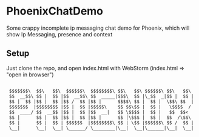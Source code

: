 # PhoenixChatDemo
Some crappy incomplete ip messaging chat demo for Phoenix, which will show Ip Messaging, presence and context

## Setup
Just clone the repo, and open index.html with WebStorm (index.html => "open in browser") 

```Test

 $$$$$$$\  $$\   $$\  $$$$$$\  $$$$$$$$\ $$\   $$\ $$$$$$\ $$\   $$\ 		
 $$  __$$\ $$ |  $$ |$$  __$$\ $$  _____|$$$\  $$ |\_$$  _|$$ |  $$ |		
 $$ |  $$ |$$ |  $$ |$$ /  $$ |$$ |      $$$$\ $$ |  $$ |  \$$\ $$  |		
 $$$$$$$  |$$$$$$$$ |$$ |  $$ |$$$$$\    $$ $$\$$ |  $$ |   \$$$$  / 		
 $$  ____/ $$  __$$ |$$ |  $$ |$$  __|   $$ \$$$$ |  $$ |   $$  $$<  		
 $$ |      $$ |  $$ |$$ |  $$ |$$ |      $$ |\$$$ |  $$ |  $$  /\$$\ 		
 $$ |      $$ |  $$ | $$$$$$  |$$$$$$$$\ $$ | \$$ |$$$$$$\ $$ /  $$ |		
 \__|      \__|  \__| \______/ \________|\__|  \__|\______|\__|  \__|
